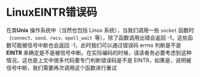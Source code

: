 # LinuxEINTR错误码
在类**Unix** 操作系统中（当然也包括 Linux 系统），当我们调用一些 `socket` 函数时（`connect、send、recv、epoll_wait `等），除了函数调用出错会返回 -1，这些函数可能被信号中断也会返回 -1，此时我们可以通过错误码 errno 判断是不是 **EINTR** 来确定是不是被信号中断。在实际编码的时候，请读者务必要考虑到这种情况。这也是上文中很多代码要专门判断错误码是不是 EINTR，如果是，说明被信号中断，我们需要再次调用这个函数进行重试